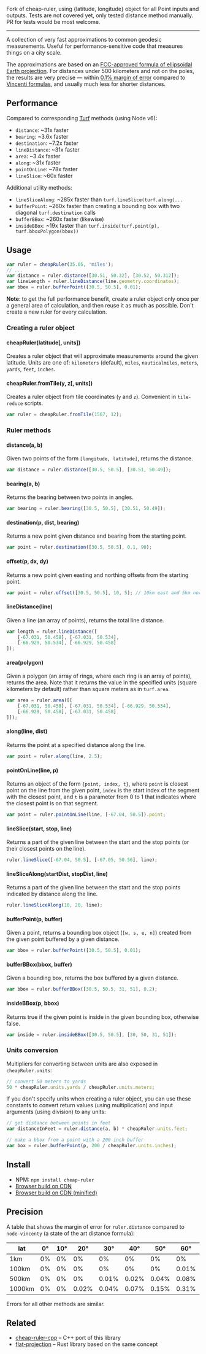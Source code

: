 Fork of cheap-ruler, using {latitude, longitude} object for all Point inputs and outputs.
Tests are not covered yet, only tested distance method manually. PR for tests would be most welcome.

------------------

A collection of very fast approximations to common geodesic measurements.
Useful for performance-sensitive code that measures things on a city scale.

The approximations are based on an [FCC-approved formula of ellipsoidal Earth projection](https://www.gpo.gov/fdsys/pkg/CFR-2005-title47-vol4/pdf/CFR-2005-title47-vol4-sec73-208.pdf).
For distances under 500 kilometers and not on the poles,
the results are very precise — within [0.1% margin of error](#precision)
compared to [Vincenti formulas](https://en.wikipedia.org/wiki/Vincenty%27s_formulae),
and usually much less for shorter distances.

## Performance

Compared to corresponding [Turf](http://turfjs.org/) methods (using Node v6):

- `distance`: ~31x faster
- `bearing`: ~3.6x faster
- `destination`: ~7.2x faster
- `lineDistance`: ~31x faster
- `area`: ~3.4x faster
- `along`: ~31x faster
- `pointOnLine`: ~78x faster
- `lineSlice`: ~60x faster

Additional utility methods:

- `lineSliceAlong`: ~285x faster than `turf.lineSlice(turf.along(...`
- `bufferPoint`: ~260x faster than creating a bounding box with two diagonal `turf.destination` calls
- `bufferBBox`: ~260x faster (likewise)
- `insideBBox`: ~19x faster than `turf.inside(turf.point(p), turf.bboxPolygon(bbox))`

## Usage

```js
var ruler = cheapRuler(35.05, 'miles');
// ...
var distance = ruler.distance([30.51, 50.32], [30.52, 50.312]);
var lineLength = ruler.lineDistance(line.geometry.coordinates);
var bbox = ruler.bufferPoint([30.5, 50.5], 0.01);
```

**Note**: to get the full performance benefit,
create a ruler object only once per a general area of calculation,
and then reuse it as much as possible.
Don't create a new ruler for every calculation.

### Creating a ruler object

#### cheapRuler(latitude[, units])

Creates a ruler object that will approximate measurements around the given latitude.
Units are one of: `kilometers` (default), `miles`, `nauticalmiles`, `meters`, `yards`, `feet`, `inches`.

#### cheapRuler.fromTile(y, z[, units])

Creates a ruler object from tile coordinates (`y` and `z`). Convenient in `tile-reduce` scripts.

```js
var ruler = cheapRuler.fromTile(1567, 12);
```

### Ruler methods

#### distance(a, b)

Given two points of the form `[longitude, latitude]`, returns the distance.

```js
var distance = ruler.distance([30.5, 50.5], [30.51, 50.49]);
```

#### bearing(a, b)

Returns the bearing between two points in angles.

```js
var bearing = ruler.bearing([30.5, 50.5], [30.51, 50.49]);
```

#### destination(p, dist, bearing)

Returns a new point given distance and bearing from the starting point.

```js
var point = ruler.destination([30.5, 50.5], 0.1, 90);
```

#### offset(p, dx, dy)

Returns a new point given easting and northing offsets from the starting point.

```js
var point = ruler.offset([30.5, 50.5], 10, 5); // 10km east and 5km north
```

#### lineDistance(line)

Given a line (an array of points), returns the total line distance.

```js
var length = ruler.lineDistance([
    [-67.031, 50.458], [-67.031, 50.534],
    [-66.929, 50.534], [-66.929, 50.458]
]);
```

#### area(polygon)

Given a polygon (an array of rings, where each ring is an array of points), returns the area.
Note that it returns the value in the specified units
(square kilometers by default) rather than square meters as in `turf.area`.

```js
var area = ruler.area([[
    [-67.031, 50.458], [-67.031, 50.534], [-66.929, 50.534],
    [-66.929, 50.458], [-67.031, 50.458]
]]);
```

#### along(line, dist)

Returns the point at a specified distance along the line.

```js
var point = ruler.along(line, 2.5);
```

#### pointOnLine(line, p)

Returns an object of the form `{point, index, t}`, where `point` is closest point on the line from the given point,
`index` is the start index of the segment with the closest point, and `t` is a parameter from 0 to 1 that indicates
where the closest point is on that segment.

```js
var point = ruler.pointOnLine(line, [-67.04, 50.5]).point;
```

#### lineSlice(start, stop, line)

Returns a part of the given line between the start and the stop points (or their closest points on the line).

```js
ruler.lineSlice([-67.04, 50.5], [-67.05, 50.56], line);
```

#### lineSliceAlong(startDist, stopDist, line)

Returns a part of the given line between the start and the stop points indicated by distance along the line.

```js
ruler.lineSliceAlong(10, 20, line);
```

#### bufferPoint(p, buffer)

Given a point, returns a bounding box object (`[w, s, e, n]`) created from the given point buffered by a given distance.

```js
var bbox = ruler.bufferPoint([30.5, 50.5], 0.01);
```

#### bufferBBox(bbox, buffer)

Given a bounding box, returns the box buffered by a given distance.

```js
var bbox = ruler.bufferBBox([30.5, 50.5, 31, 51], 0.2);
```

#### insideBBox(p, bbox)

Returns true if the given point is inside in the given bounding box, otherwise false.

```js
var inside = ruler.insideBBox([30.5, 50.5], [30, 50, 31, 51]);
```

### Units conversion

Multipliers for converting between units are also exposed in `cheapRuler.units`:

```js
// convert 50 meters to yards
50 * cheapRuler.units.yards / cheapRuler.units.meters;
```

If you don't specify units when creating a ruler object,
you can use these constants to convert return values (using multiplication)
and input arguments (using division) to any units:

```js
// get distance between points in feet
var distanceInFeet = ruler.distance(a, b) * cheapRuler.units.feet;

// make a bbox from a point with a 200 inch buffer
var box = ruler.bufferPoint(p, 200 / cheapRuler.units.inches);
```

## Install

- NPM: `npm install cheap-ruler`
- [Browser build on CDN](https://unpkg.com/cheap-ruler@2.5.1/cheap-ruler.js)
- [Browser build on CDN (minified)](https://unpkg.com/cheap-ruler@2.5.1/cheap-ruler.min.js)

## Precision

A table that shows the margin of error for `ruler.distance` compared to `node-vincenty`
(a state of the art distance formula):

| lat | 0&deg; | 10&deg; | 20&deg; | 30&deg; | 40&deg; | 50&deg; | 60&deg; | 70&deg; | 80&deg; |
| --- |  --- | --- | --- | --- | --- | --- | --- | --- | --- |
| 1km | 0% | 0% | 0% | 0% | 0% | 0% | 0% | 0% | 0% |
| 100km | 0% | 0% | 0% | 0% | 0% | 0% | 0.01% | 0.01% | 0.04% |
| 500km | 0% | 0% | 0% | 0.01% | 0.02% | 0.04% | 0.08% | 0.2% | 0.83% |
| 1000km | 0% | 0% | 0.02% | 0.04% | 0.07% | 0.15% | 0.31% | 0.78% | 3.36% |

Errors for all other methods are similar.

## Related

- [cheap-ruler-cpp](https://github.com/mapbox/cheap-ruler-cpp) – C++ port of this library
- [flat-projection](https://github.com/Turbo87/flat-projection-rs) – Rust library based on the same concept
